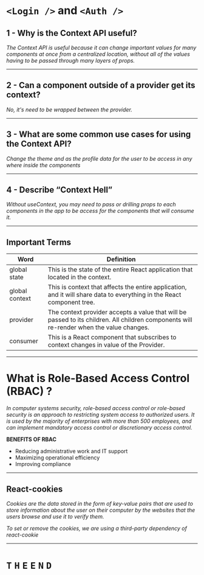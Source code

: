 # `<Login />` and `<Auth />`

## 1 - Why is the Context API useful?

*The Context API is useful because it can change important values for many components at once from a centralized location, without all of the values having to be passed through many layers of props.*

---

## 2 - Can a component outside of a provider get its context?

*No, it's need to be wrapped between the provider.*

---

## 3 - What are some common use cases for using the Context API?

*Change the theme and as the profile data for the user to be access in any where inside the components*

---

## 4 - Describe “Context Hell”

*Without useContext, you may need to pass or drilling props to each components in the app to be access for the components that will consume it.*

---

## Important Terms


Word | Definition 
------------ | -------------
global state| This is the state of the entire React application that located in the context.
global context |This is context that affects the entire application, and it will share data to everything in the React component tree.
provider | The context provider accepts a value that will be passed to its children. All children components will re-render when the value changes.
consumer  | This is a React component that subscribes to context changes in value of the Provider.

---

# What is Role-Based Access Control (RBAC) ?

*In computer systems security, role-based access control or role-based security is an approach to restricting system access to authorized users. It is used by the majority of enterprises with more than 500 employees, and can implement mandatory access control or discretionary access control.*


**BENEFITS OF RBAC**

- Reducing administrative work and IT support
- Maximizing operational efficiency
- Improving compliance 

---

## React-cookies 

*Cookies are the data stored in the form of key-value pairs that are used to store information about the user on their computer by the websites that the users browse and use it to verify them.*

*To set or remove the cookies, we are using a third-party dependency of react-cookie*

---

 # `T` `H` `E`  `E` `N` `D`